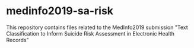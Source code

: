 # medinfo2019-sa-risk
This repository contains files related to the MedInfo2019 submission "Text Classification to Inform Suicide Risk Assessment in Electronic Health Records"
